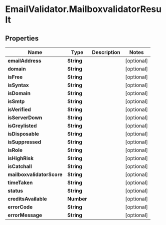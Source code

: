 # EmailValidator.MailboxvalidatorResult

## Properties

Name | Type | Description | Notes
------------ | ------------- | ------------- | -------------
**emailAddress** | **String** |  | [optional] 
**domain** | **String** |  | [optional] 
**isFree** | **String** |  | [optional] 
**isSyntax** | **String** |  | [optional] 
**isDomain** | **String** |  | [optional] 
**isSmtp** | **String** |  | [optional] 
**isVerified** | **String** |  | [optional] 
**isServerDown** | **String** |  | [optional] 
**isGreylisted** | **String** |  | [optional] 
**isDisposable** | **String** |  | [optional] 
**isSuppressed** | **String** |  | [optional] 
**isRole** | **String** |  | [optional] 
**isHighRisk** | **String** |  | [optional] 
**isCatchall** | **String** |  | [optional] 
**mailboxvalidatorScore** | **String** |  | [optional] 
**timeTaken** | **String** |  | [optional] 
**status** | **String** |  | [optional] 
**creditsAvailable** | **Number** |  | [optional] 
**errorCode** | **String** |  | [optional] 
**errorMessage** | **String** |  | [optional] 


